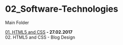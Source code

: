 # 02_Software-Technologies
Main Folder

<a href="https://github.com/HristoMachikov/02_Software-Technologies/tree/master/01_Lab%20Exercises/01_HTML5%20and%20CSS" >01. HTML5 and CSS</a><strong> - 27.02.2017</strong></br>
02. HTML5 and CSS - Blog Design
